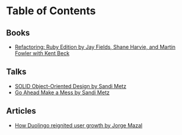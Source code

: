 # Table of Contents

## Books

- [Refactoring: Ruby Edition by Jay Fields, Shane Harvie, and Martin Fowler with Kent Beck](docs/refactoring-ruby-edition/index.md)

## Talks

- [SOLID Object-Oriented Design by Sandi Metz](docs/solid_object_oriented_design_by_sandi_metz.md)
- [Go Ahead Make a Mess by Sandi Metz](docs/go_ahead_make_a_mess_by_sandi_metz.md)

## Articles

- [How Duolingo reignited user growth by Jorge Mazal](docs/how_duolingo_reignited_user_growth.md)
